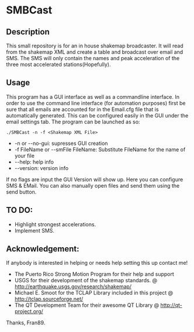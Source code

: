 SMBCast
===================

Description
-----------
This small repository is for an in house shakemap broadcaster. It will read from the shakemap XML and create a table and broadcast over email and SMS. The SMS will only contain the names and peak acceleration of the three most accelerated stations(Hopefully).

Usage
-------------
This program has a GUI interface as well as a commandline interface. In order to use the command line interface (for automation purposes) first be sure that all emails are accounted for in the Email.cfg file that is automatically generated. This can be configured easily in the GUI under the email settings tab. The program can be launched as so:

    ./SMBCast -n -f <Shakemap XML File>

 - -n or --no-gui: supresses GUI creation
 - -f FileName or --smFile FileName: Substitute FileName for the name of your file
 - --help: help info
 - --version: version info

If no flags are input the GUI Version will show up. Here you can configure SMS & EMail. You can also manually open files and send them using the send button.

TO DO:
------

 - Highlight strongest accelerations. 
 - Implement SMS.

Acknowledgement:
----------------
If anybody is interested in helping or needs help setting this up contact me!

 - The Puerto Rico Strong Motion Program for their help and support
 - USGS for their development of the shakemap standards. @ http://earthquake.usgs.gov/research/shakemap/
 - Michael E. Smoot for the TCLAP Library included in this project @ http://tclap.sourceforge.net/
 - The QT Development Team for their awesome QT Library @ http://qt-project.org/
 

 Thanks, Fran89.
